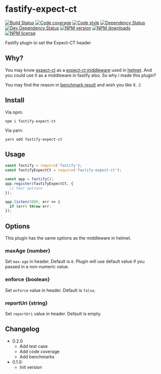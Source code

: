 # fastify-expect-ct

[![Build Status][ci-img]][ci-url]
[![Code coverage][cov-img]][cov-url]
[![Code style][lint-img]][lint-url]
[![Dependency Status][dep-img]][dep-url]
[![Dev Dependency Status][dev-dep-img]][dev-dep-url]
[![NPM version][npm-ver-img]][npm-url]
[![NPM downloads][npm-dl-img]][npm-url]
[![NPM license][npm-lc-img]][npm-url]

Fastify plugin to set the Expect-CT header

## Why?

You may know [expect-ct](https://github.com/helmetjs/expect-ct) as a [expect-ct middleware](https://helmetjs.github.io/docs/expect-ct/) used in [helmet](https://github.com/helmetjs/helmet). And you could use it as a middleware in fastify also. So why i made this plugin?

You may find the reason in [benchmark result](./benchmarks/benchmark.txt) and wish you like it. :)

## Install

Via npm:

```shell
npm i fastify-expect-ct
```

Via yarn:

```shell
yarn add fastify-expect-ct
```

## Usage

```js
const fastify = require('fastify');
const fastifyExpectCt = require('fastify-expect-ct');

const app = fastify();
app.register(fastifyExpectCt, {
  // Your options
});

app.listen(3000, err => {
  if (err) throw err;
});
```

## Options

This plugin has the same options as the middleware in helmet.

### maxAge {number}

Set `max-age` in header. Default is `0`. Plugin will use default value if you passed in a non-numeric value.

### enforce {boolean}

Set `enforce` value in header. Default is `false`.

### reportUri {string}

Set `reportUri` value in header. Default is empty.

## Changelog

- 0.2.0
  - Add test case
  - Add code coverage
  - Add benchmarks
- 0.1.0:
  - Init version

[ci-img]: https://img.shields.io/travis/poppinlp/fastify-expect-ct.svg?style=flat-square
[ci-url]: https://travis-ci.org/poppinlp/fastify-expect-ct
[cov-img]: https://img.shields.io/coveralls/poppinlp/fastify-expect-ct.svg?style=flat-square
[cov-url]: https://coveralls.io/github/poppinlp/fastify-expect-ct?branch=master
[lint-img]: https://img.shields.io/badge/code%20style-handsome-brightgreen.svg?style=flat-square
[lint-url]: https://github.com/poppinlp/eslint-config-handsome
[dep-img]: https://img.shields.io/david/poppinlp/fastify-expect-ct.svg?style=flat-square
[dep-url]: https://david-dm.org/poppinlp/fastify-expect-ct
[dev-dep-img]: https://img.shields.io/david/dev/poppinlp/fastify-expect-ct.svg?style=flat-square
[dev-dep-url]: https://david-dm.org/poppinlp/fastify-expect-ct#info=devDependencies
[npm-ver-img]: https://img.shields.io/npm/v/fastify-expect-ct.svg?style=flat-square
[npm-dl-img]: https://img.shields.io/npm/dm/fastify-expect-ct.svg?style=flat-square
[npm-lc-img]: https://img.shields.io/npm/l/fastify-expect-ct.svg?style=flat-square
[npm-url]: https://www.npmjs.com/package/fastify-expect-ct
